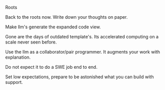 Roots

Back to the roots now.
Write down your thoughts on paper.

Make llm's generate the expanded code view.

Gone are the days of outdated template's.
Its accelerated computing on a scale never seen before.

Use the llm as a collaborator/pair programmer. It augments your work with explanation.

Do not expect it to do a SWE job end to end.  

Set low expectations, prepare to be astonished what you can build with support.